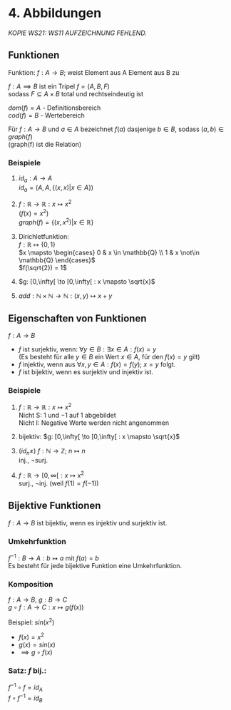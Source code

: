 # 4. Abbildungen
*KOPIE WS21: WS11 AUFZEICHNUNG FEHLEND.*

## Funktionen
Funktion: $f: A \to B$; weist Element aus A Element aus B zu

$f: A \implies B$ ist ein Tripel $f = (A, B, F)$  
sodass $F \subseteq A × B$ total und rechtseindeutig ist

$dom(f) = A$ - Definitionsbereich  
$cod(f) = B$ - Wertebereich

Für $f: A \to B$ und $a \in A$ bezeichnet $f(a)$ dasjenige $b \in B$,
sodass $(a,b) \in graph(f)$  
(graph(f) ist die Relation)

### Beispiele
1. $id_a: A \to A$  
$id_a = (A, A, \{(x,x) | x \in A\})$

2. $f: \mathbb{R} \to \mathbb{R}: x \mapsto x^2$  
   ($f(x) = x^2$)  
   $graph(f) = \{(x,x^2) | x \in \mathbb{R}\}$

3. Dirichletfunktion:  
$f: \mathbb{R} \mapsto \{0,1\}$  
$x \mapsto \begin{cases}
0 & x \in \mathbb{Q} \\
1 & x \not\in \mathbb{Q}
\end{cases}$  
$f(\sqrt{2}) = 1$

4. $g: [0,\infty[ \to [0,\infty[ : x \mapsto \sqrt{x}$  

5. $add: \mathbb{N} × \mathbb{N} \to \mathbb{N}: (x,y) \mapsto x + y$


## Eigenschaften von Funktionen
$f: A \to B$  

- $f$ ist surjektiv, wenn: $\forall y \in B: \exists x \in A: f(x) = y$  
  (Es besteht für alle $y \in B$ ein Wert $x \in A$, für den $f(x) = y$ gilt)
- $f$ injektiv, wenn aus $\forall x,y \in A: f(x) = f(y)$; $x = y$ folgt.
- $f$ ist bijektiv, wenn es surjektiv und injektiv ist.

### Beispiele
1. $f: \mathbb{R} \to \mathbb{R}: x \mapsto x^2$  
   Nicht S: $1$ und $-1$ auf $1$ abgebildet  
   Nicht I: Negative Werte werden nicht angenommen

2. bijektiv: $g: [0,\infty[ \to [0,\infty[ : x \mapsto \sqrt{x}$

3. ($id_n \not=$) $f: \mathbb{N} \to \mathbb{Z}$;
   $n \mapsto n$  
   inj., $\lnot$surj.

4. $f: \mathbb{R} \to [0,\infty[: x \mapsto x^2$  
   surj., $\lnot$inj. (weil $f(1) = f(-1)$)


## Bijektive Funktionen
$f: A \to B$ ist bijektiv, wenn es injektiv und surjektiv ist.

### Umkehrfunktion
$f^{-1}: B \to A: b \mapsto a$ mit $f(a) = b$  
Es besteht für jede bijektive Funktion eine Umkehrfunktion.

### Komposition
$f: A \to B$, $g: B \to C$  
$g \circ f: A \to C: x \mapsto g(f(x))$  

Beispiel: $sin(x^2)$

- $f(x) = x^2$
- $g(x) = sin(x)$
- $\implies g \circ f(x)$

### Satz: $f$ bij.: 
$f^{-1} \circ f = id_A$  
$f \circ f^{-1} = id_B$  

